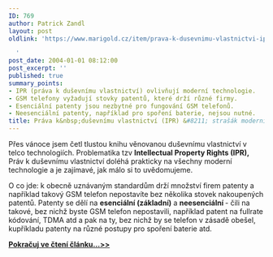 ```yaml
---
ID: 769
author: Patrick Zandl
layout: post
oldlink: 'https://www.marigold.cz/item/prava-k-dusevnimu-vlastnictvi-ipr-strasak-modernich-technologii

  '
post_date: 2004-01-01 08:12:00
post_excerpt: ''
published: true
summary_points:
- IPR (práva k duševnímu vlastnictví) ovlivňují moderní technologie.
- GSM telefony vyžadují stovky patentů, které drží různé firmy.
- Esenciální patenty jsou nezbytné pro fungování GSM telefonů.
- Neesenciální patenty, například pro spoření baterie, nejsou nutné.
title: Práva k&nbsp;duševnímu vlastnictví (IPR) &#8211; strašák moderních technologií
---
```


<p>
Přes vánoce jsem četl tlustou knihu věnovanou duševnímu vlastnictví v telco technologiích. Problematika tzv <STRONG>Intellectual Property Rights (IPR),</STRONG> Práv k duševnímu vlastnictví doléhá prakticky na všechny moderní technologie a je zajímavé, jak málo si to uvědomujeme. </p>

<p>
O co jde: k obecně uznávaným standardům drží množství firem patenty a například takový GSM telefon nepostavíte bez několika stovek nakoupených patentů. Patenty se dělí na <STRONG>esenciální (základní)</STRONG> a <STRONG>neesenciální </STRONG>- čili na takové, bez nichž byste GSM telefon nepostavili, například patent na fullrate kódování, TDMA atd a pak na ty, bez nichž by se telefon v zásadě obešel, kupříkladu patenty na různé postupy pro spoření baterie atd. </p>
<A href="/trh/ipr040101.html">
<p>
<STRONG>Pokračuj ve čtení článku...&gt;&gt;</STRONG></A></p>